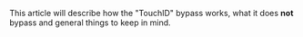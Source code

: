 This article will describe how the "TouchID" bypass works, what it does **not** bypass and general things to keep in mind.
